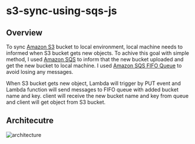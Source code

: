 # s3-sync-using-sqs-js
## Overview 
To sync [Amazon S3](https://docs.aws.amazon.com/AmazonS3/latest/userguide/Welcome.html) bucket to local environment, local machine needs to informed when S3 bucket gets new objects. To achive this goal with simple method, I used [Amazon SQS](https://aws.amazon.com/sqs/?nc1=h_ls) to inform that the new bucket uploaded and get the new bucket to local machine. I used [Amazon SQS FIFO Queue](https://docs.aws.amazon.com/AWSSimpleQueueService/latest/SQSDeveloperGuide/FIFO-queues.html) to avoid losing any messages.

When S3 bucket gets new object, Lambda will trigger by PUT event and Lambda function will send messages to FIFO queue with added bucket name and key. client will receive the new bucket name and key from queue and client will get object from S3 bucket.

## Architecutre
![architecture](https://user-images.githubusercontent.com/33510681/110249302-ea818980-7fb8-11eb-990f-394a262c88db.png)
